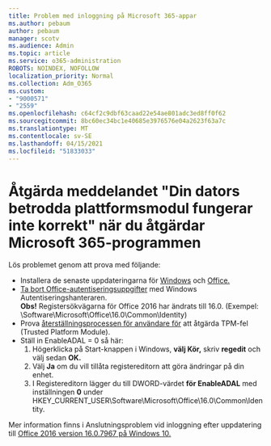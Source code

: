 ```yaml
---
title: Problem med inloggning på Microsoft 365-appar
ms.author: pebaum
author: pebaum
manager: scotv
ms.audience: Admin
ms.topic: article
ms.service: o365-administration
ROBOTS: NOINDEX, NOFOLLOW
localization_priority: Normal
ms.collection: Adm_O365
ms.custom:
- "9000571"
- "2559"
ms.openlocfilehash: c64cf2c9dbf63caad22e54ae801adc3ed8ff0f62
ms.sourcegitcommit: 8bc60ec34bc1e40685e3976576e04a2623f63a7c
ms.translationtype: MT
ms.contentlocale: sv-SE
ms.lasthandoff: 04/15/2021
ms.locfileid: "51833033"
---
```

# <a name="fixing-the-microsoft-365-apps-your-computers-trusted-platform-module-is-not-functioning-properly-message"></a>Åtgärda meddelandet "Din dators betrodda plattformsmodul fungerar inte korrekt" när du åtgärdar Microsoft 365-programmen

Lös problemet genom att prova med följande:

- Installera de senaste uppdateringarna för [Windows](https://support.microsoft.com/help/4027667/windows-10-update) och [Office.](https://support.office.com/article/update-office-and-your-computer-with-microsoft-update-2ab296f3-7f03-43a2-8e50-46de917611c5)
- [Ta bort Office-autentiseringsuppgifter](https://docs.microsoft.com/office/troubleshoot/office-suite-issues/another-account-already-signed-in#step-4-clear-cached-credentials-on-the-computer) med Windows Autentiseringshanteraren.<br/>
    **Obs!** Registersökvägarna för Office 2016 har ändrats till 16.0. (Exempel: \Software\Microsoft\Office\16.0\Common\Identity\)
- Prova [återställningsprocessen för användare för](https://docs.microsoft.com/office365/troubleshoot/administration/connection-issue-when-sign-in-office-2016#symptom-2) att åtgärda TPM-fel (Trusted Platform Module).
- Ställ in EnableADAL = 0 så här:  
    1. Högerklicka på Start-knappen i Windows, **välj Kör,** skriv **regedit** och välj sedan **OK.**
    2. Välj **Ja** om du vill tillåta registereditorn att göra ändringar på din enhet.
    3. I Registereditorn lägger du till DWORD-värdet **för EnableADAL** med inställningen **0** under HKEY_CURRENT_USER\Software\Microsoft\Office\16.0\Common\Identity.

Mer information finns i Anslutningsproblem vid inloggning efter uppdatering till [Office 2016 version 16.0.7967 på Windows 10.](https://docs.microsoft.com/office365/troubleshoot/administration/connection-issue-when-sign-in-office-2016)